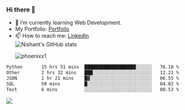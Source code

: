 ### Hi there 👋

<!--
**phoenixx1/phoenixx1** is a ✨ _special_ ✨ repository because its `README.md` (this file) appears on your GitHub profile.

Here are some ideas to get you started:

- 🔭 I’m currently working on ...
- 🌱 I’m currently learning ...
- 👯 I’m looking to collaborate on ...
- 🤔 I’m looking for help with ...
- 💬 Ask me about ...
- 📫 How to reach me: ...
- 😄 Pronouns: ...
- ⚡ Fun fact: ...
-->
- 🌱 I’m currently learning Web Development.
- My Portfolio: [Portfolio](https://phoenixx1.github.io/)
- 📫 How to reach me: [LinkedIn](https://www.linkedin.com/in/nishant-saxena-2609/)  
![Nishant's GitHub stats](https://github-readme-stats.vercel.app/api?username=phoenixx1&count_private=true)<p><img align="center" src="https://github-readme-streak-stats.herokuapp.com/?user=phoenixx1&" alt="phoenixx1" /></p>  
<!--START_SECTION:waka-->

```txt
Python       15 hrs 51 mins  ███████████████████░░░░░░   76.18 %
Other        2 hrs 32 mins   ███░░░░░░░░░░░░░░░░░░░░░░   12.21 %
JSON         1 hr 21 mins    █▓░░░░░░░░░░░░░░░░░░░░░░░   06.55 %
SQL          50 mins         █░░░░░░░░░░░░░░░░░░░░░░░░   04.02 %
Text         6 mins          ░░░░░░░░░░░░░░░░░░░░░░░░░   00.53 %
```

<!--END_SECTION:waka-->

![](https://komarev.com/ghpvc/?username=phoenixx1&style=plastic)

<!-- ![Visitor Count](https://profile-counter.glitch.me/phoenixx1/count.svg) -->
